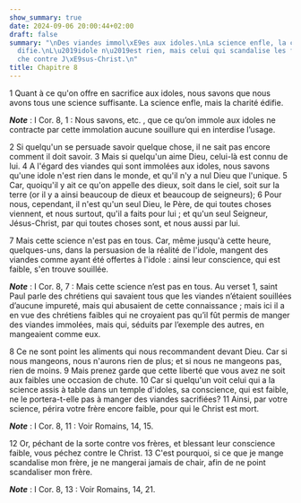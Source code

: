 ```yaml
---
show_summary: true
date: 2024-09-06 20:00:44+02:00
draft: false
summary: "\nDes viandes immol\xE9es aux idoles.\nLa science enfle, la charit\xE9 \xE9\
  difie.\nL\u2019idole n\u2019est rien, mais celui qui scandalise les faibles, p\xE8\
  che contre J\xE9sus-Christ.\n"
title: Chapitre 8
---
```





1 Quant à ce qu'on offre en sacrifice aux idoles, nous savons que nous avons tous une science suffisante. La science enfle, mais la charité édifie.

***Note*** :  I Cor. 8, 1 : Nous savons, etc. , que ce qu’on immole aux idoles ne contracte par cette immolation aucune souillure qui en interdise l’usage.

2 Si quelqu'un se persuade savoir quelque chose, il ne sait pas encore comment il doit savoir. 3 Mais si quelqu'un aime Dieu, celui-là est connu de lui. 4 A l'égard des viandes qui sont immolées aux idoles, nous savons qu'une idole n'est rien dans le monde, et qu'il n'y a nul Dieu que l'unique. 5 Car, quoiqu'il y ait ce qu'on appelle des dieux, soit dans le ciel, soit sur la terre (or il y a ainsi beaucoup de dieux et beaucoup de seigneurs); 6 Pour nous, cependant, il n'est qu'un seul Dieu, le Père, de qui toutes choses viennent, et nous surtout, qu'il a faits pour lui ; et qu'un seul Seigneur, Jésus-Christ, par qui toutes choses sont, et nous aussi par lui.


7 Mais cette science n'est pas en tous. Car, même jusqu'à cette heure, quelques-uns, dans la persuasion de la réalité de l'idole, mangent des viandes comme ayant été offertes à l'idole : ainsi leur conscience, qui est faible, s'en trouve souillée.

***Note*** :  I Cor. 8, 7 : Mais cette science n’est pas en tous. Au verset 1, saint Paul parle des chrétiens qui savaient tous que les viandes n’étaient souillées d’aucune impureté, mais qui abusaient de cette connaissance ; mais ici il a en vue des chrétiens faibles qui ne croyaient pas qu’il fût permis de manger des viandes immolées, mais qui, séduits par l’exemple des autres, en mangeaient comme eux.

8 Ce ne sont point les aliments qui nous recommandent devant Dieu. Car si nous mangeons, nous n'aurons rien de plus; et si nous ne mangeons pas, rien de moins. 9 Mais prenez garde que cette liberté que vous avez ne soit aux faibles une occasion de chute. 10 Car si quelqu'un voit celui qui a la science assis à table dans un temple d'idoles, sa conscience, qui est faible, ne le portera-t-elle pas à manger des viandes sacrifiées? 11 Ainsi, par votre science, périra votre frère encore faible, pour qui le Christ est mort.

***Note*** :  I Cor. 8, 11 : Voir Romains, 14, 15.

12 Or, péchant de la sorte contre vos frères, et blessant leur conscience faible, vous péchez contre le Christ. 13 C'est pourquoi, si ce que je mange scandalise mon frère, je ne mangerai jamais de chair, afin de ne point scandaliser mon frère.

***Note*** :  I Cor. 8, 13 : Voir Romains, 14, 21.

